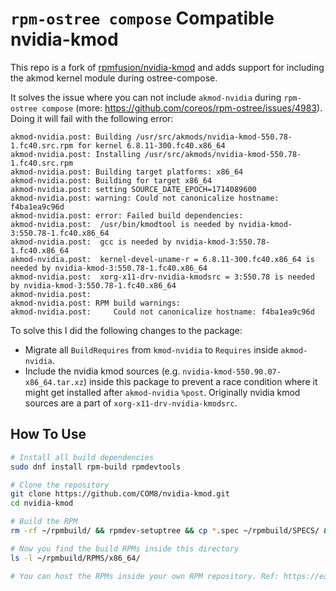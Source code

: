 # `rpm-ostree compose` Compatible nvidia-kmod

This repo is a fork of [rpmfusion/nvidia-kmod](https://github.com/rpmfusion/nvidia-kmod) and adds support for including the akmod kernel module during ostree-compose.

It solves the issue where you can not include `akmod-nvidia` during `rpm-ostree compose` (more: https://github.com/coreos/rpm-ostree/issues/4983). Doing it will fail with the following error:

```
akmod-nvidia.post: Building /usr/src/akmods/nvidia-kmod-550.78-1.fc40.src.rpm for kernel 6.8.11-300.fc40.x86_64
akmod-nvidia.post: Installing /usr/src/akmods/nvidia-kmod-550.78-1.fc40.src.rpm
akmod-nvidia.post: Building target platforms: x86_64
akmod-nvidia.post: Building for target x86_64
akmod-nvidia.post: setting SOURCE_DATE_EPOCH=1714089600
akmod-nvidia.post: warning: Could not canonicalize hostname: f4ba1ea9c96d
akmod-nvidia.post: error: Failed build dependencies:
akmod-nvidia.post: 	/usr/bin/kmodtool is needed by nvidia-kmod-3:550.78-1.fc40.x86_64
akmod-nvidia.post: 	gcc is needed by nvidia-kmod-3:550.78-1.fc40.x86_64
akmod-nvidia.post: 	kernel-devel-uname-r = 6.8.11-300.fc40.x86_64 is needed by nvidia-kmod-3:550.78-1.fc40.x86_64
akmod-nvidia.post: 	xorg-x11-drv-nvidia-kmodsrc = 3:550.78 is needed by nvidia-kmod-3:550.78-1.fc40.x86_64
akmod-nvidia.post: 
akmod-nvidia.post: RPM build warnings:
akmod-nvidia.post:     Could not canonicalize hostname: f4ba1ea9c96d
```

To solve this I did the following changes to the package:

* Migrate all `BuildRequires` from `kmod-nvidia` to `Requires` inside `akmod-nvidia`.
* Include the nvidia kmod sources (e.g. `nvidia-kmod-550.90.07-x86_64.tar.xz`) inside this package to prevent a race condition where it might get installed after `akmod-nvidia` `%post`. Originally nvidia kmod sources are a part of `xorg-x11-drv-nvidia-kmodsrc`.

## How To Use

```bash
# Install all build dependencies
sudo dnf install rpm-build rpmdevtools

# Clone the repository
git clone https://github.com/COM8/nvidia-kmod.git
cd nvidia-kmod

# Build the RPM
rm -rf ~/rpmbuild/ && rpmdev-setuptree && cp *.spec ~/rpmbuild/SPECS/ && cp -r * ~/rpmbuild/SOURCES/ && rpmbuild -bb ~/rpmbuild/SPECS/nvidia-kmod.spec

# Now you find the build RPMs inside this directory
ls -l ~/rpmbuild/RPMS/x86_64/

# You can host the RPMs inside your own RPM repository. Ref: https://earthly.dev/blog/creating-and-hosting-your-own-rpm-packages-and-yum-repo/
```
